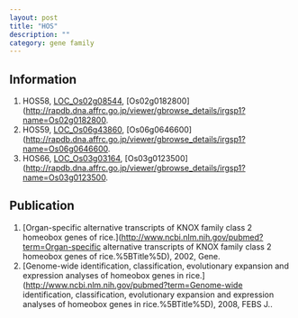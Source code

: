 ```yaml
---
layout: post
title: "HOS"
description: ""
category: gene family
---
```


## Information
1. HOS58, [LOC_Os02g08544](http://rice.plantbiology.msu.edu/cgi-bin/ORF_infopage.cgi?orf=LOC_Os02g08544), [Os02g0182800](http://rapdb.dna.affrc.go.jp/viewer/gbrowse_details/irgsp1?name=Os02g0182800.
2. HOS59, [LOC_Os06g43860](http://rice.plantbiology.msu.edu/cgi-bin/ORF_infopage.cgi?orf=LOC_Os06g43860), [Os06g0646600](http://rapdb.dna.affrc.go.jp/viewer/gbrowse_details/irgsp1?name=Os06g0646600.
3. HOS66, [LOC_Os03g03164](http://rice.plantbiology.msu.edu/cgi-bin/ORF_infopage.cgi?orf=LOC_Os03g03164), [Os03g0123500](http://rapdb.dna.affrc.go.jp/viewer/gbrowse_details/irgsp1?name=Os03g0123500.

## Publication
1. [Organ-specific alternative transcripts of KNOX family class 2 homeobox genes of rice.](http://www.ncbi.nlm.nih.gov/pubmed?term=Organ-specific alternative transcripts of KNOX family class 2 homeobox genes of rice.%5BTitle%5D), 2002, Gene.
2. [Genome-wide identification, classification, evolutionary expansion and expression analyses of homeobox genes in rice.](http://www.ncbi.nlm.nih.gov/pubmed?term=Genome-wide identification, classification, evolutionary expansion and expression analyses of homeobox genes in rice.%5BTitle%5D), 2008, FEBS J..


